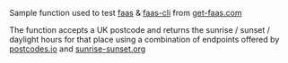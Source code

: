 Sample function used to test [faas](https://github.com/alexellis/faas) & [faas-cli](https://github.com/alexellis/faas-cli) from [get-faas.com](http://docs.get-faas.com/)

The function accepts a UK postcode and returns the sunrise / sunset / daylight hours for that place using a combination of endpoints offered by [postcodes.io](https://postcodes.io) and [sunrise-sunset.org](https://sunrise-sunset.org/api)